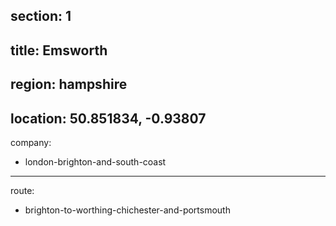 section: 1
----
title: Emsworth
----
region: hampshire
----
location: 50.851834, -0.93807
----
company:
- london-brighton-and-south-coast
----
route:
- brighton-to-worthing-chichester-and-portsmouth
